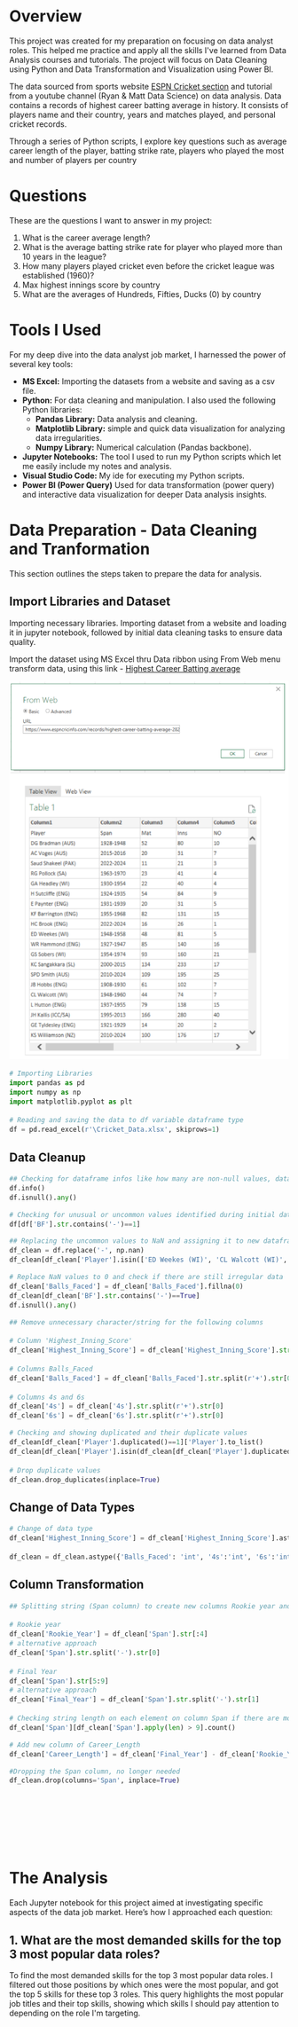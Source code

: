 # Overview
This project was created for my preparation on focusing on data analyst roles. This helped me practice and apply all the skills I've learned from Data Analysis courses and tutorials. The project will focus on Data Cleaning using Python and Data Transformation and Visualization using Power BI.

The data sourced from sports website [ESPN Cricket section](https://www.espncricinfo.com/records/highest-career-batting-average-282910) and tutorial from a youtube channel (Ryan & Matt Data Science) on data analysis. Data contains a records of highest career batting average in history. It consists of players name and their country, years and matches played, and personal cricket records.

Through a series of Python scripts, I explore key questions such as average career length of the player, batting strike rate, players who played the most and number of players per country

# Questions

These are the questions I want to answer in my project:

1. What is the career average length?
2. What is the average batting strike rate for player who played more than 10 years in the league?
3. How many players played cricket even before the cricket league was established (1960)?
4. Max highest innings score by country
5. What are the averages of Hundreds, Fifties, Ducks (0) by country

# Tools I Used

For my deep dive into the data analyst job market, I harnessed the power of several key tools:

- **MS Excel:** Importing the datasets from a website and saving as a csv file.
- **Python:** For data cleaning and manipulation. I also used the following Python libraries:
    - **Pandas Library:** Data analysis and cleaning.
    - **Matplotlib Library:** simple and quick data visualization for analyzing data irregularities.
    - **Numpy Library:** Numerical calculation (Pandas backbone).
- **Jupyter Notebooks:** The tool I used to run my Python scripts which let me easily include my notes and analysis.
- **Visual Studio Code:** My ide for executing my Python scripts.
- **Power BI (Power Query)** Used for data transformation (power query) and interactive data visualization for deeper Data analysis insights.

# Data Preparation - Data Cleaning and Tranformation

This section outlines the steps taken to prepare the data for analysis.

## Import Libraries and Dataset

Importing necessary libraries. Importing dataset from a website and loading it in jupyter notebook, followed by initial data cleaning tasks to ensure data quality.

Import the dataset using MS Excel thru Data ribbon using From Web menu transform data, using this link - [Highest Career Batting average](https://www.espncricinfo.com/records/highest-career-batting-average-282910) 

![Excel_Import](dataimport_from_web.PNG)

```python
# Importing Libraries
import pandas as pd
import numpy as np
import matplotlib.pyplot as plt

# Reading and saving the data to df variable dataframe type
df = pd.read_excel(r'\Cricket_Data.xlsx', skiprows=1)
```

## Data Cleanup

```python
## Checking for dataframe infos like how many are non-null values, data type, index and column names, total rows and columns
df.info()
df.isnull().any()
```

```python
# Checking for unusual or uncommon values identified during initial dataset checking
df[df['BF'].str.contains('-')==1]
```

```python
## Replacing the uncommon values to NaN and assigning it to new dataframe name df_clean
df_clean = df.replace('-', np.nan)
df_clean[df_clean['Player'].isin(['ED Weekes (WI)', 'CL Walcott (WI)', 'Hon.FS Jackson (ENG)'])]
```

```python
# Replace NaN values to 0 and check if there are still irregular data
df_clean['Balls_Faced'] = df_clean['Balls_Faced'].fillna(0)
df_clean[df_clean['BF'].str.contains('-')==True]
df.isnull().any()
```

```python
## Remove unnecessary character/string for the following columns

# Column 'Highest_Inning_Score'
df_clean['Highest_Inning_Score'] = df_clean['Highest_Inning_Score'].str.split(r'*').str[0]

# Columns Balls_Faced
df_clean['Balls_Faced'] = df_clean['Balls_Faced'].str.split(r'+').str[0]

# Columns 4s and 6s
df_clean['4s'] = df_clean['4s'].str.split(r'+').str[0]
df_clean['6s'] = df_clean['6s'].str.split(r'+').str[0]
```

```python
# Checking and showing duplicated and their duplicate values
df_clean[df_clean['Player'].duplicated()==1]['Player'].to_list()
df_clean[df_clean['Player'].isin(df_clean[df_clean['Player'].duplicated()==1]['Player'].to_list())].sort_values('Player', ascending=False)

# Drop duplicate values 
df_clean.drop_duplicates(inplace=True)
```

## Change of Data Types

```python
# Change of data type
df_clean['Highest_Inning_Score'] = df_clean['Highest_Inning_Score'].astype('int')

df_clean = df_clean.astype({'Balls_Faced': 'int', '4s':'int', '6s':'int', 'Rookie_Year':'int', 'Final_Year':'int'})
```

## Column Transformation
```python
## Splitting string (Span column) to create new columns Rookie year and Final year

# Rookie year
df_clean['Rookie_Year'] = df_clean['Span'].str[:4] 
# alternative approach
df_clean['Span'].str.split('-').str[0]

# Final Year
df_clean['Span'].str[5:9]
# alternative approach
df_clean['Final_Year'] = df_clean['Span'].str.split('-').str[1]

# Checking string length on each element on column Span if there are more than 9 to see if the values on the column are consistent
df_clean['Span'][df_clean['Span'].apply(len) > 9].count()
```

```python
# Add new column of Career_Length
df_clean['Career_Length'] = df_clean['Final_Year'] - df_clean['Rookie_Year']
```

```python
#Dropping the Span column, no longer needed
df_clean.drop(columns='Span', inplace=True)
```

```python

```

```python

```

```python

```

```python

```

```python

```

```python

```

```python

```

```python

```

# The Analysis

Each Jupyter notebook for this project aimed at investigating specific aspects of the data job market. Here’s how I approached each question:

## 1. What are the most demanded skills for the top 3 most popular data roles?

To find the most demanded skills for the top 3 most popular data roles. I filtered out those positions by which ones were the most popular, and got the top 5 skills for these top 3 roles. This query highlights the most popular job titles and their top skills, showing which skills I should pay attention to depending on the role I'm targeting. 
